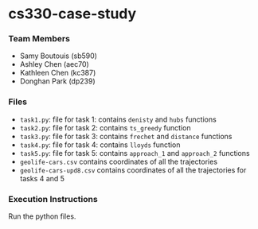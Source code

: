 # cs330-case-study

### Team Members

* Samy Boutouis (sb590)
* Ashley Chen (aec70)
* Kathleen Chen (kc387)
* Donghan Park (dp239)

### Files
* `task1.py`: file for task 1: contains `denisty` and `hubs` functions
* `task2.py`: file for task 2: contains `ts_greedy` function
* `task3.py`: file for task 3: contains `frechet` and `distance` functions
* `task4.py`: file for task 4: contains `lloyds` function
* `task5.py`: file for task 5: contains `approach_1` and `approach_2` functions
* `geolife-cars.csv` contains coordinates of all the trajectories
* `geolife-cars-upd8.csv` contains coordinates of all the trajectories for tasks 4 and 5

### Execution Instructions
Run the python files.
